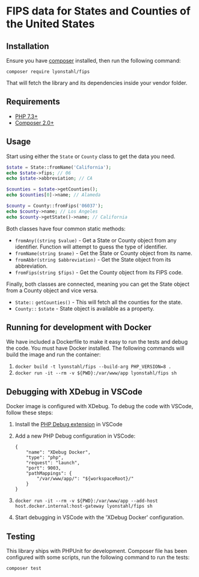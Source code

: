 # FIPS data for States and Counties of the United States

## Installation

Ensure you have [composer](http://getcomposer.org) installed, then run the following command:

    composer require lyonstahl/fips

That will fetch the library and its dependencies inside your vendor folder.

## Requirements

-   [PHP 7.3+](https://www.php.net)
-   [Composer 2.0+](https://getcomposer.org)

## Usage

Start using either the `State` or `County` class to get the data you need.

```php
$state = State::fromName('California');
echo $state->fips; // 06
echo $state->abbreviation; // CA

$counties = $state->getCounties();
echo $counties[0]->name; // Alameda
```

```php
$county = County::fromFips('06037');
echo $county->name; // Los Angeles
echo $county->getState()->name; // California
```

Both classes have four common static methods:

-   `fromAny((string $value)` - Get a State or County object from any identifier. Function will attempt to guess the type of identifier.
-   `fromName(string $name)` - Get the State or County object from its name.
-   `fromAbbr(string $abbreviation)` - Get the State object from its abbreviation.
-   `fromFips(string $fips)` - Get the County object from its FIPS code.

Finally, both classes are connected, meaning you can get the State object from a County object and vice versa.

-   `State::` `getCounties()` - This will fetch all the counties for the state.
-   `County::` `$state` - State object is available as a property.

## Running for development with Docker

We have included a Dockerfile to make it easy to run the tests and debug the code. You must have Docker installed. The following commands will build the image and run the container:

1. `docker build -t lyonstahl/fips --build-arg PHP_VERSION=8 .`
2. `docker run -it --rm -v ${PWD}:/var/www/app lyonstahl/fips sh`

## Debugging with XDebug in VSCode

Docker image is configured with XDebug. To debug the code with VSCode, follow these steps:

1.  Install the [PHP Debug extension](https://marketplace.visualstudio.com/items?itemName=xdebug.php-debug) in VSCode
2.  Add a new PHP Debug configuration in VSCode:

        {
            "name": "XDebug Docker",
            "type": "php",
            "request": "launch",
            "port": 9003,
            "pathMappings": {
                "/var/www/app/": "${workspaceRoot}/"
            }
        }

3.  `docker run -it --rm -v ${PWD}:/var/www/app --add-host host.docker.internal:host-gateway lyonstahl/fips sh`
4.  Start debugging in VSCode with the 'XDebug Docker' configuration.

## Testing

This library ships with PHPUnit for development. Composer file has been configured with some scripts, run the following command to run the tests:

    composer test
